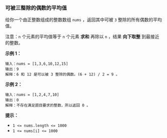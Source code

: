 ### 可被三整除的偶数的平均值 ###
给你一个由正整数组成的整数数组 `nums` ，返回其中可被 `3` 整除的所有偶数的平均值。

注意：`n` 个元素的平均值等于 `n` 个元素 **求和** 再除以 `n` ，结果 **向下取整** 到最接近的整数。



**示例 1：**

```
输入：nums = [1,3,6,10,12,15]
输出：9
解释：6 和 12 是可以被 3 整除的偶数。(6 + 12) / 2 = 9 。
```

**示例 2：**

```
输入：nums = [1,2,4,7,10]
输出：0
解释：不存在满足题目要求的整数，所以返回 0 。
```



**提示：**

* `1 <= nums.length <= 1000`
* `1 <= nums[i] <= 1000`

